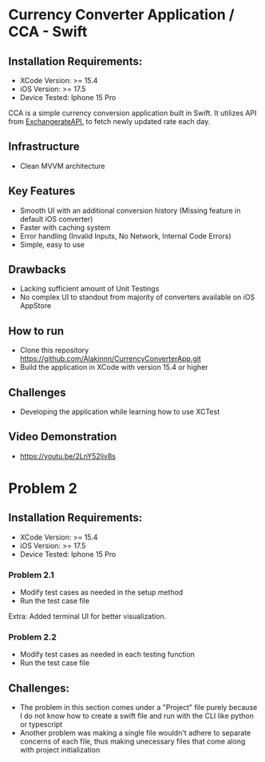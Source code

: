 # Currency Converter Application / CCA - Swift
## Installation Requirements:
  - XCode Version: >= 15.4
  - iOS Version: >= 17.5
  - Device Tested: Iphone 15 Pro

CCA is a simple currency conversion application built in Swift. It utilizes API from [ExchangerateAPI.](https://www.exchangerate-api.com/) to fetch newly updated rate each day.
  ## Infrastructure
  - Clean MVVM architecture
    
  ## Key Features
  - Smooth UI with an additional conversion history (Missing feature in default iOS converter)
  - Faster with caching system
  - Error handling (Invalid Inputs, No Network, Internal Code Errors)
  - Simple, easy to use

## Drawbacks
  - Lacking sufficient amount of Unit Testings
  - No complex UI to standout from majority of converters available on iOS AppStore

## How to run
  - Clone this repository https://github.com/Alakinnn/CurrencyConverterApp.git
  - Build the application in XCode with version 15.4 or higher

## Challenges
  - Developing the application while learning how to use XCTest

## Video Demonstration
  - https://youtu.be/2LnY52ljv8s
# Problem 2
## Installation Requirements:
  - XCode Version: >= 15.4
  - iOS Version: >= 17.5
  - Device Tested: Iphone 15 Pro

### Problem 2.1
  - Modify test cases as needed in the setup method
  - Run the test case file
  
  Extra: Added terminal UI for better visualization.

### Problem 2.2
  - Modify test cases as needed in each testing function
  - Run the test case file

## Challenges:
  - The problem in this section comes under a "Project" file purely because I do not know how to create a swift file and run with the CLI like python or typescript
  - Another problem was making a single file wouldn't adhere to separate concerns of each file, thus making unecessary files that come along with project initialization
